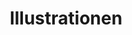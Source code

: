 ---
title: Illustrationen
pageId: illustration-list
layout: pages/gallery-list
list:
- pageId: ilustrace/weil
- pageId: ilustrace/kafka
- pageId: ilustrace/don-juan
- pageId: ilustrace/psi-vino
- pageId: ilustrace/duse-zrcadlo
---